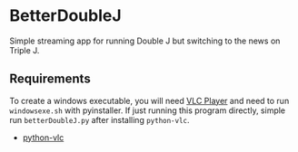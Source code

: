 # BetterDoubleJ

Simple streaming app for running Double J but switching to the news on Triple J.

## Requirements

To create a windows executable, you will need [VLC Player](https://www.videolan.org/vlc/) and need to run `windowsexe.sh` with pyinstaller. If just running this program directly, simple run `betterDoubleJ.py` after installing `python-vlc`.

* [python-vlc](https://pypi.org/project/python-vlc/)